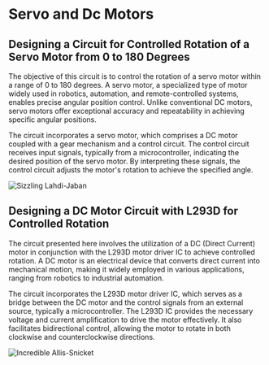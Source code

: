 # Servo and Dc Motors


## Designing a Circuit for Controlled Rotation of a Servo Motor from 0 to 180 Degrees

The objective of this circuit is to control the rotation of a servo motor within a range of 0 to 180 degrees. A servo motor, a specialized type of motor widely used in robotics, automation, and remote-controlled systems, enables precise angular position control. Unlike conventional DC motors, servo motors offer exceptional accuracy and repeatability in achieving specific angular positions.

The circuit incorporates a servo motor, which comprises a DC motor coupled with a gear mechanism and a control circuit. The control circuit receives input signals, typically from a microcontroller, indicating the desired position of the servo motor. By interpreting these signals, the control circuit adjusts the motor's rotation to achieve the specified angle.

![Sizzling Lahdi-Jaban](https://github.com/Zahrah794/DC-and-Servo-Motor/assets/139267881/6c17a262-6c34-4af1-ac9a-1c91ae6596a0)




## Designing a DC Motor Circuit with L293D for Controlled Rotation

The circuit presented here involves the utilization of a DC (Direct Current) motor in conjunction with the L293D motor driver IC to achieve controlled rotation. A DC motor is an electrical device that converts direct current into mechanical motion, making it widely employed in various applications, ranging from robotics to industrial automation.

The circuit incorporates the L293D motor driver IC, which serves as a bridge between the DC motor and the control signals from an external source, typically a microcontroller. The L293D IC provides the necessary voltage and current amplification to drive the motor effectively. It also facilitates bidirectional control, allowing the motor to rotate in both clockwise and counterclockwise directions.

![Incredible Allis-Snicket](https://github.com/Zahrah794/DC-and-Servo-Motor/assets/139267881/13c2458b-2254-4971-94d8-011e55078a07)
